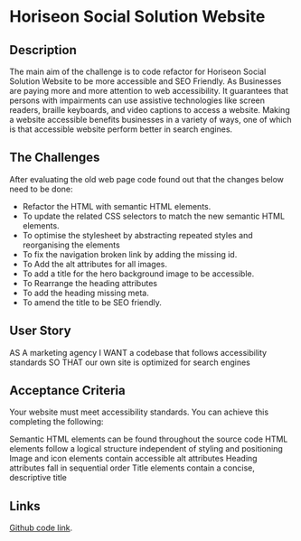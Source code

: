 # Horiseon Social Solution Website

## Description
The main aim of the challenge is to code refactor for Horiseon Social Solution Website to be more accessible and SEO Friendly. As Businesses are paying more and more attention to web accessibility. It guarantees that persons with impairments can use assistive technologies like screen readers, braille keyboards, and video captions to access a website. Making a website accessible benefits businesses in a variety of ways, one of which is that accessible website perform better in search engines. 

## The Challenges
After evaluating the old web page code found out that the changes below need to be done:

- Refactor the HTML with semantic HTML elements.
- To update the related CSS selectors to match the new semantic HTML elements.
- To optimise the stylesheet by abstracting repeated styles and reorganising the elements
- To fix the navigation broken link by adding the missing id.
- To Add the alt attributes for all images.
- To add a title for the hero background image to be accessible.
- To Rearrange the heading attributes
- To add the heading missing meta.
- To amend the title to be SEO friendly.

## User Story
AS A marketing agency
I WANT a codebase that follows accessibility standards
SO THAT our own site is optimized for search engines

## Acceptance Criteria
Your website must meet accessibility standards. You can achieve this completing the following:

Semantic HTML elements can be found throughout the source code
HTML elements follow a logical structure independent of styling and positioning
Image and icon elements contain accessible alt attributes
Heading attributes fall in sequential order
Title elements contain a concise, descriptive title

## Links
[Github code link](https://github.com/EmadSaeed2/challenge_01).